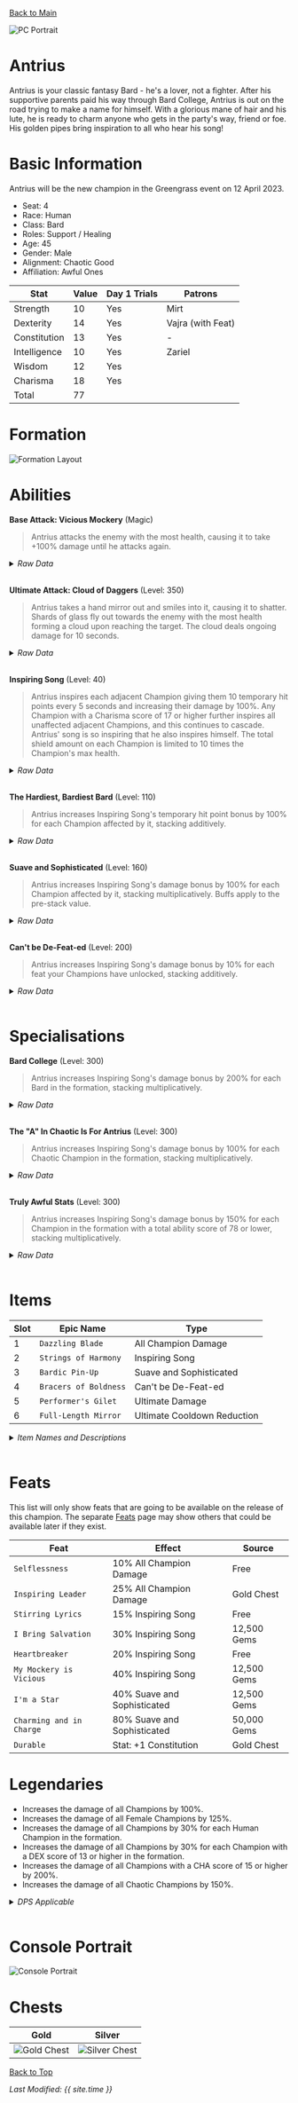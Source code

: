 [Back to Main](index.md)

![PC Portrait](images/portrait_antrius.png)

# Antrius

Antrius is your classic fantasy Bard - he's a lover, not a fighter. After his supportive parents paid his way through Bard College, Antrius is out on the road trying to make a name for himself. With a glorious mane of hair and his lute, he is ready to charm anyone who gets in the party's way, friend or foe. His golden pipes bring inspiration to all who hear his song!

# Basic Information

Antrius will be the new champion in the Greengrass event on 12 April 2023.

* Seat: 4
* Race: Human
* Class: Bard
* Roles: Support / Healing
* Age: 45
* Gender: Male
* Alignment: Chaotic Good
* Affiliation: Awful Ones

| Stat | Value | Day 1 Trials | Patrons |
|---|---|---|---|
| Strength | 10 | Yes | Mirt |
| Dexterity | 14 | Yes | Vajra (with Feat) |
| Constitution | 13 | Yes | - |
| Intelligence | 10 | Yes | Zariel |
| Wisdom | 12 | Yes | |
| Charisma | 18 | Yes | |
| Total | 77 | |

# Formation

![Formation Layout](images/formation_antrius.png)

# Abilities

**Base Attack: Vicious Mockery** (Magic)
> Antrius attacks the enemy with the most health, causing it to take +100% damage until he attacks again.
<details><summary><em>Raw Data</em></summary>
<p>
<pre>
{
    "description": "Antrius attacks the enemy with the most health, causing it to take +100% damage until he attacks again.",
    "long_description": "",
    "damage_modifier": 1,
    "damage_types": ["magic"],
    "graphic_id": 0,
    "target": "highest_health",
    "aoe_radius": 0,
    "tags": ["ranged"],
    "num_targets": 1,
    "animations": [{
        "hit_sound": 133,
        "shoot_sound": 159,
        "projectile_graphic_id": 1,
        "type": "ranged_attack",
        "projectile": "song_of_pain",
        "shoot_frame": 9
    }],
    "name": "Vicious Mockery",
    "cooldown": 6,
    "id": 614
}
</pre>
</p>
</details>
<br />

**Ultimate Attack: Cloud of Daggers** (Level: 350)
> Antrius takes a hand mirror out and smiles into it, causing it to shatter. Shards of glass fly out towards the enemy with the most health forming a cloud upon reaching the target. The cloud deals ongoing damage for 10 seconds.
<details><summary><em>Raw Data</em></summary>
<p>
<pre>
{
    "description": "Antrius smiles into a mirror causing it to shatter. The shards create a cloud dealing damage to all enemies within it.",
    "long_description": "Antrius takes a hand mirror out and smiles into it, causing it to shatter. Shards of glass fly out towards the enemy with the most health forming a cloud upon reaching the target. The cloud deals ongoing damage for 10 seconds.",
    "damage_modifier": 0.03,
    "damage_types": ["melee"],
    "graphic_id": 18689,
    "target": "highest_health",
    "aoe_radius": 0,
    "tags": [
        "melee",
        "ultimate"
    ],
    "num_targets": 1,
    "animations": [{
        "duration": 10,
        "projectile_data": {
            "projectile_details": {
                "trail": {
                    "scale_lerp": [
                        {
                            "x": 1,
                            "y": 1
                        },
                        {
                            "x": 0,
                            "y": 0
                        }
                    ],
                    "lifespan": 0.3,
                    "initial_velocity": {
                        "x": "250",
                        "y": "0"
                    },
                    "alpha_lerp": {
                        "0": 0,
                        "1": 0,
                        "0.1": 0.75
                    },
                    "tint": {
                        "a": 1,
                        "r": 1,
                        "b": 1,
                        "g": 1
                    },
                    "spawn_rate": 160,
                    "particle_graphic_ids": [
                        7693,
                        18554
                    ],
                    "velocity_jitter": {
                        "x": "100",
                        "y": "100"
                    }
                },
                "percent_height_offset": 0,
                "projectile_graphic_id": 18554,
                "projectile_speed": 1511,
                "rotation_speed": 0
            },
            "hit_sound": 133,
            "shoot_offset_y": -62.5,
            "shoot_offset_x": 90,
            "shoot_sound": 149,
            "type": "ranged_attack",
            "projectile": "pd_generic_projectile",
            "shoot_frame": 55
        },
        "ultimate": "antrius",
        "type": "ultimate_attack",
        "num_damage_ticks": 20,
        "aoe_radius": 160
    }],
    "name": "Cloud of Daggers",
    "cooldown": 120,
    "id": 615
}
</pre>
</p>
</details>
<br />

**Inspiring Song** (Level: 40)
> Antrius inspires each adjacent Champion giving them 10 temporary hit points every 5 seconds and increasing their damage by 100%. Any Champion with a Charisma score of 17 or higher further inspires all unaffected adjacent Champions, and this continues to cascade. Antrius' song is so inspiring that he also inspires himself. The total shield amount on each Champion is limited to 10 times the Champion's max health.
<details><summary><em>Raw Data</em></summary>
<p>
<pre>
{
    "static_dps_mult": null,
    "required_level": 40,
    "effect": "effect_def,1462",
    "tip_text": "Antrius protects and buffs adjacent Champions.",
    "name": "Inspiring Song",
    "id": 10794,
    "hero_id": 122,
    "upgrade_type": "unlock_ability",
    "default_enabled": 1,
    "required_upgrade_id": 0
}
{
    "effect_keys": [
        {
            "overlay_location": "slot",
            "bottom": true,
            "active_graphic_id": 18661,
            "effect_string": "hero_dps_multiplier_mult,100",
            "sort_offset": -1,
            "targets": [{
                "type": "cascade",
                "cascade_target_filter": {
                    "score": 17,
                    "stat": "cha",
                    "check": ">=",
                    "type": "stat_score"
                },
                "cascade_type": "self_and_adj"
            }]
        },
        {
            "target_self": true,
            "effect_string": "grant_temporary_hp_with_cooldown,10,5,0,1000",
            "override_key_desc": "$target is granted $amount temporary HP every $(interval) seconds. The total temporary HP can only grant up to $optional_percent_limit% of $target's max HP",
            "targets": [{
                "type": "cascade",
                "cascade_target_filter": {
                    "score": 17,
                    "stat": "cha",
                    "check": ">=",
                    "type": "stat_score"
                },
                "cascade_type": "self_and_adj"
            }],
            "apply_temp_hp_regardless_of_health": true
        },
        {
            "overlay_location": "slot",
            "bottom": true,
            "active_graphic_id": 18553,
            "effect_string": "do_nothing",
            "sort_offset": 0,
            "filter_targets": [{
                "score": 17,
                "stat": "cha",
                "check": ">=",
                "type": "stat_score"
            }],
            "targets": [{
                "type": "cascade",
                "cascade_target_filter": {
                    "score": 17,
                    "stat": "cha",
                    "check": ">=",
                    "type": "stat_score"
                },
                "cascade_type": "self_and_adj"
            }]
        }
    ],
    "requirements": "",
    "description": {"desc": "$(source_hero) inspires each adjacent Champion giving them $(amount___2) temporary hit points every $(interval___2) seconds and increasing their damage by $(amount)%. Any Champion with a Charisma score of 17 or higher further inspires all unaffected adjacent Champions, and this continues to cascade. $(source_hero)' song is so inspiring that he also inspires himself. The total shield amount on each Champion is limited to 10 times the Champion's max health."},
    "id": 1462,
    "flavour_text": "",
    "graphic_id": 18683,
    "properties": {
        "indexed_effect_properties": true,
        "is_formation_ability": true,
        "default_bonus_index": 0,
        "per_effect_index_bonuses": true
    }
}
</pre>
</p>
</details>
<br />

**The Hardiest, Bardiest Bard** (Level: 110)
> Antrius increases Inspiring Song's temporary hit point bonus by 100% for each Champion affected by it, stacking additively.
<details><summary><em>Raw Data</em></summary>
<p>
<pre>
{
    "static_dps_mult": null,
    "required_level": 110,
    "effect": "effect_def,1463",
    "tip_text": "Inspiring Song is buffed based on the number of Champions affected by it. Use Charismatic champions to spread and buff it.",
    "name": "The Hardiest, Bardiest Bard",
    "id": 10795,
    "hero_id": 122,
    "upgrade_type": "unlock_ability",
    "default_enabled": 1,
    "required_upgrade_id": 0
}
{
    "effect_keys": [{
        "stack_title": "Affected Champions",
        "amount_updated_listeners": ["slot_changed"],
        "show_bonus": true,
        "amount_func": "add",
        "stack_func": "per_crusader",
        "effect_string": "buff_upgrade,100,10794,1",
        "stack_func_data": {"ekh_filter": {
            "upgrade_id": 10794,
            "type": "affected_by_upgrade"
        }}
    }],
    "requirements": "",
    "description": {"desc": "$(source_hero) increases $(upgrade_name id)'s temporary hit point bonus by $(amount)% for each Champion affected by it, stacking additively."},
    "id": 1463,
    "flavour_text": "",
    "graphic_id": 18685,
    "properties": {
        "is_formation_ability": true,
        "owner_use_outgoing_description": true
    }
}
</pre>
</p>
</details>
<br />

**Suave and Sophisticated** (Level: 160)
> Antrius increases Inspiring Song's damage bonus by 100% for each Champion affected by it, stacking multiplicatively. Buffs apply to the pre-stack value.
<details><summary><em>Raw Data</em></summary>
<p>
<pre>
{
    "static_dps_mult": null,
    "required_level": 160,
    "effect": "effect_def,1464",
    "name": "Suave and Sophisticated",
    "id": 10796,
    "hero_id": 122,
    "upgrade_type": "unlock_ability",
    "default_enabled": 1,
    "required_upgrade_id": 0
}
{
    "effect_keys": [
        {"effect_string": "pre_stack_amount,100"},
        {
            "amount_expr": "upgrade_amount(10796,0)",
            "stack_title": "Affected Champions",
            "amount_updated_listeners": ["slot_changed"],
            "show_bonus": true,
            "amount_func": "mult",
            "stack_func": "per_crusader",
            "effect_string": "buff_upgrade,0,10794,0",
            "stack_func_data": {"ekh_filter": {
                "upgrade_id": 10794,
                "type": "affected_by_upgrade"
            }}
        }
    ],
    "requirements": "",
    "description": {"desc": "$(source_hero) increases $(upgrade_name id___2)'s damage bonus by $(amount)% for each Champion affected by it, stacking multiplicatively. Buffs apply to the pre-stack value."},
    "id": 1464,
    "flavour_text": "",
    "graphic_id": 18684,
    "properties": {
        "indexed_effect_properties": true,
        "is_formation_ability": true,
        "default_bonus_index": 0,
        "owner_use_outgoing_description": true,
        "per_effect_index_bonuses": true
    }
}
</pre>
</p>
</details>
<br />

**Can't be De-Feat-ed** (Level: 200)
> Antrius increases Inspiring Song's damage bonus by 10% for each feat your Champions have unlocked, stacking additively.
<details><summary><em>Raw Data</em></summary>
<p>
<pre>
{
    "static_dps_mult": null,
    "required_level": 200,
    "effect": "effect_def,1465",
    "name": "Can't be De-Feat-ed",
    "id": 10797,
    "hero_id": 122,
    "upgrade_type": "unlock_ability",
    "default_enabled": 1,
    "required_upgrade_id": 0
}
{
    "effect_keys": [{
        "stack_title": "Unlocked Feats",
        "amount_updated_listeners": ["feat_changed"],
        "show_bonus": true,
        "amount_func": "add",
        "stack_func": "per_feat",
        "effect_string": "buff_upgrade,10,10794,0"
    }],
    "requirements": "",
    "description": {"desc": "$(source_hero) increases $(upgrade_name id)'s damage bonus by $(amount)% for each feat your Champions have unlocked, stacking additively."},
    "id": 1465,
    "flavour_text": "",
    "graphic_id": 18682,
    "properties": {
        "is_formation_ability": true,
        "owner_use_outgoing_description": true
    }
}
</pre>
</p>
</details>
<br />

# Specialisations

**Bard College** (Level: 300)
> Antrius increases Inspiring Song's damage bonus by 200% for each Bard in the formation, stacking multiplicatively.
<details><summary><em>Raw Data</em></summary>
<p>
<pre>
{
    "static_dps_mult": null,
    "specialization_name": "Bard College",
    "required_level": 300,
    "effect": "effect_def,1466",
    "name": "Bard College",
    "specialization_graphic_id": 18686,
    "id": 10798,
    "hero_id": 122,
    "upgrade_type": "unlock_ability",
    "default_enabled": 1,
    "required_upgrade_id": 0,
    "specialization_description": "Antrius focuses on his fellow bards to power his song."
}
{
    "effect_keys": [{
        "stacks_multiply": true,
        "off_when_benched": true,
        "effect_string": "buff_upgrade_per_any_tagged_crusader_mult,200,10794,bard"
    }],
    "requirements": "",
    "description": {"desc": "$(source_hero) increases $(upgrade_name id)'s damage bonus by $(not_buffed amount)% for each Bard in the formation, stacking multiplicatively."},
    "id": 1466,
    "flavour_text": "",
    "graphic_id": 0,
    "properties": {
        "is_formation_ability": true,
        "spec_option_post_apply_info": "Bard Champions: $num_stacks",
        "owner_use_outgoing_description": true,
        "type": "upgrade",
        "formation_circle_icon": false
    }
}
</pre>
</p>
</details>
<br />

**The "A" In Chaotic Is For Antrius** (Level: 300)
> Antrius increases Inspiring Song's damage bonus by 100% for each Chaotic Champion in the formation, stacking multiplicatively.
<details><summary><em>Raw Data</em></summary>
<p>
<pre>
{
    "static_dps_mult": null,
    "specialization_name": "The \"A\" In Chaotic Is For Antrius",
    "required_level": 300,
    "effect": "effect_def,1468",
    "name": "The \"A\" In Chaotic Is For Antrius",
    "specialization_graphic_id": 18687,
    "id": 10800,
    "hero_id": 122,
    "upgrade_type": "unlock_ability",
    "default_enabled": 1,
    "required_upgrade_id": 0,
    "specialization_description": "Antrius focuses on Chaotic Champions to power his song."
}
{
    "effect_keys": [{
        "stacks_multiply": true,
        "off_when_benched": true,
        "effect_string": "buff_upgrade_per_any_tagged_crusader_mult,100,10794,chaotic"
    }],
    "requirements": "",
    "description": {"desc": "$(source_hero) increases $(upgrade_name id)'s damage bonus by $(not_buffed amount)% for each Chaotic Champion in the formation, stacking multiplicatively."},
    "id": 1468,
    "flavour_text": "",
    "graphic_id": 0,
    "properties": {
        "is_formation_ability": true,
        "spec_option_post_apply_info": "Chaotic Champions: $num_stacks",
        "owner_use_outgoing_description": true,
        "type": "upgrade",
        "formation_circle_icon": false
    }
}
</pre>
</p>
</details>
<br />

**Truly Awful Stats** (Level: 300)
> Antrius increases Inspiring Song's damage bonus by 150% for each Champion in the formation with a total ability score of 78 or lower, stacking multiplicatively.
<details><summary><em>Raw Data</em></summary>
<p>
<pre>
{
    "static_dps_mult": null,
    "specialization_name": "Truly Awful Stats",
    "required_level": 300,
    "effect": "effect_def,1467",
    "name": "Truly Awful Stats",
    "specialization_graphic_id": 18688,
    "id": 10799,
    "hero_id": 122,
    "upgrade_type": "unlock_ability",
    "default_enabled": 1,
    "required_upgrade_id": 0,
    "specialization_description": "Antrius focuses on other Champions with awful stats to power his song."
}
{
    "effect_keys": [{
        "stack_title": "Affected Champions",
        "amount_updated_listeners": [
            "slot_changed",
            "feat_changed"
        ],
        "show_bonus": true,
        "amount_func": "mult",
        "stack_func": "per_crusader",
        "effect_string": "buff_upgrade,150,10794,0",
        "stack_func_data": {"target_filters": [{
            "stat": "total_ability_score",
            "comparison": "<=",
            "type": "stat",
            "value": 78
        }]}
    }],
    "requirements": "",
    "description": {"desc": "$(source_hero) increases $(upgrade_name id)'s damage bonus by $(not_buffed amount)% for each Champion in the formation with a total ability score of 78 or lower, stacking multiplicatively."},
    "id": 1467,
    "flavour_text": "",
    "graphic_id": 0,
    "properties": {
        "is_formation_ability": true,
        "spec_option_post_apply_info": "Qualified Champions: $num_stacks",
        "owner_use_outgoing_description": true,
        "type": "upgrade",
        "formation_circle_icon": false
    }
}
</pre>
</p>
</details>
<br />

# Items

| Slot | Epic Name | Type |
|---|---|---|
| 1 | `Dazzling Blade` | All Champion Damage |
| 2 | `Strings of Harmony` | Inspiring Song |
| 3 | `Bardic Pin-Up` | Suave and Sophisticated |
| 4 | `Bracers of Boldness` | Can't be De-Feat-ed |
| 5 | `Performer's Gilet` | Ultimate Damage |
| 6 | `Full-Length Mirror` | Ultimate Cooldown Reduction |

<details><summary><em>Item Names and Descriptions</em></summary>
<p>
<pre>
Slot 1:
       Trusty Sword: It's no vicious mockery, but it's good in a pinch.
  Weapon of Defense: When it hits metal armor, it makes a perfect D-flat.
    Polished Rapier: Swords are more Evandra's thing. But it does complete the outfit.
     Dazzling Blade: Sharp as my wit! Cutting as my words!

Slot 2:
  Beginner's Guitar: They hand these out in bard college.
    Damaged Strings: Really, I should have used the sword to hit that goblin.
        Dulcet Lute: I'm the star they regard as the bard spittin' bars!
 Strings of Harmony: Just to be clear, the rest of you are singing back-up.

Slot 3:
 Unflattering Image: This is a travesty.
      Wanted Poster: You could say I'm wanted most everywhere.
   Perfect Portrait: Who shall I make it out to?
      Bardic Pin-Up: It would look great on your mantlepiece. For those lonely nights.

Slot 4:
       Beaten Armor: They stop attacks, but they don't look great.
Defensive Coverings: Always wear protection.
  Decorated Bracers: Sturdy and stylish.
Bracers of Boldness: Prepare to be dazzled.

Slot 5:
  Adventurer's Vest: Every bard needs a look.
   Bardic Waistcoat: I like to wear it open at the neck.
     Ruffled Blouse: Some fancier frills to draw the eye...
  Performer's Gilet: How could you possibly take your eyes off me?

Slot 6:
        Hand Mirror: One moment, I need to check my smile.
      Compact Glass: I still look fantastic.
  Silver Reflection: Well, hello handsome.
 Full-Length Mirror: Alllll of me! Why not take allllll of me!
</pre>
</p>
</details>
<br />

# Feats

This list will only show feats that are going to be available on the release of this champion. The separate [Feats](feats.md) page may show others that could be available later if they exist.

| Feat | Effect | Source |
|---|---|---|
| `Selflessness` | 10% All Champion Damage | Free |
| `Inspiring Leader` | 25% All Champion Damage | Gold Chest |
| `Stirring Lyrics` | 15% Inspiring Song | Free |
| `I Bring Salvation` | 30% Inspiring Song | 12,500 Gems |
| `Heartbreaker` | 20% Inspiring Song | Free |
| `My Mockery is Vicious` | 40% Inspiring Song | 12,500 Gems |
| `I'm a Star` | 40% Suave and Sophisticated | 12,500 Gems |
| `Charming and in Charge` | 80% Suave and Sophisticated | 50,000 Gems |
| `Durable` | Stat: +1 Constitution | Gold Chest |

# Legendaries

* Increases the damage of all Champions by 100%.
* Increases the damage of all Female Champions by 125%.
* Increases the damage of all Champions by 30% for each Human Champion in the formation.
* Increases the damage of all Champions by 30% for each Champion with a DEX score of 13 or higher in the formation.
* Increases the damage of all Champions with a CHA score of 15 or higher by 200%.
* Increases the damage of all Chaotic Champions by 150%.

<details><summary><em>DPS Applicable</em></summary>
<p>
<pre>
     Arkhan: 4 / 6
    Artemis: 3 / 6
    Asharra: 4 / 6
      Azaka: 4 / 6
     Binwin: 3 / 6
   Birdsong: 5 / 6
Black Viper: 6 / 6
 Catti-brie: 5 / 6
     D'hani: 5 / 6
     Delina: 6 / 6
    Dhadius: 4 / 6
     Drizzt: 3 / 6
    Farideh: 5 / 6
        Fen: 5 / 6
      Grimm: 4 / 6
     Gromma: 4 / 6
    Jaheira: 5 / 6
    Jamilah: 4 / 6
        Jim: 4 / 6
      Krond: 4 / 6
     Lucius: 4 / 6
      Makos: 4 / 6
      Minsc: 4 / 6
      NERDS: 4 / 6
     Nahara: 6 / 6
      Nixie: 6 / 6
      Nrakk: 3 / 6
     Orisha: 5 / 6
   Prudence: 6 / 6
      Rosie: 5 / 6
      Strix: 6 / 6
    Torogar: 4 / 6
     Warden: 5 / 6
    Warduke: 4 / 6
     Yorven: 4 / 6
      Zorbu: 4 / 6
</pre>
</p>
</details>
<br />

# Console Portrait

![Console Portrait](images/console_antrius.png)

# Chests

| Gold | Silver |
|---|---|
| ![Gold Chest](images/chest_antrius_gold.png) | ![Silver Chest](images/chest_antrius_silver.png) |

[Back to Top](#top)

*Last Modified: {{ site.time }}*